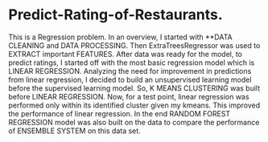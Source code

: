 # Predict-Rating-of-Restaurants.
This is a Regression problem. In an overview, I started with **DATA CLEANING and DATA PROCESSING. Then ExtraTreesRegressor was used to EXTRACT important FEATURES. After data was ready for the model, to predict ratings, I started off with the most basic regression model which is LINEAR REGRESSION. Analyzing the need for improvement in predictions from linear regression, I decided to build an unsupervised learning model before the supervised learning model. So, K MEANS CLUSTERING was built before LINEAR REGRESSION. Now, for a test point, linear regression was performed only within its identified cluster given my kmeans. This improved the performance of linear regression. In the end RANDOM FOREST REGRESSION model was also built on the data to compare the performance of ENSEMBLE SYSTEM on this data set.
